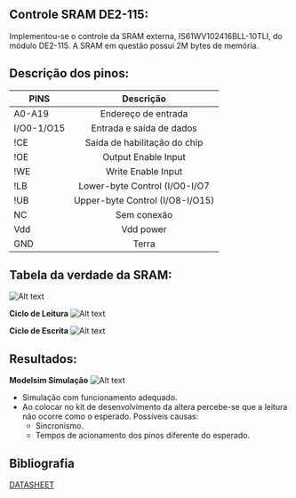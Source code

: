 ## Controle SRAM DE2-115:

Implementou-se o controle da SRAM externa, IS61WV102416BLL-10TLI, do módulo DE2-115. A SRAM em questão possui 2M bytes de memória.

## Descrição dos pinos:

| PINS          | Descrição                           |
| ------------- |:-----------------------------------:|
| A0-A19        | Endereço de entrada                 |
| I/O0-1/O15    | Entrada e saída de dados            |
| !CE           | Saída de habilitação do chip        |
| !OE           | Output Enable Input                 |
| !WE           | Write Enable Input                  |
| !LB           | Lower-byte Control (I/O0-I/O7       |
| !UB           | Upper-byte Control (I/O8-I/O15)     |
| NC            | Sem conexão                         |
| Vdd           | Vdd power                           |
| GND           | Terra                               |

## Tabela da verdade da SRAM:

![Alt text](https://github.com/marianegri/riscv-multicycle/peripherals/sram_controle_DE2_115/tabela_verdade.jpg)

**Ciclo de Leitura**
![Alt text](https://github.com/marianegri/riscv-multicycle/peripherals/sram_controle_DE2_115/leitura.jpg)

**Ciclo de Escrita**
![Alt text](https://github.com/marianegri/riscv-multicycle/peripherals/sram_controle_DE2_115/escrita.jpg)


## Resultados:
**Modelsim Simulação**
![Alt text](https://github.com/marianegri/riscv-multicycle/peripherals/sram_controle_DE2_115/modelsim.png)

* Simulação com funcionamento adequado.
* Ao colocar no kit de desenvolvimento da altera percebe-se que a leitura não ocorre como o esperado. Possíveis causas:
  * Sincronismo.
  * Tempos de acionamento dos pinos diferente do esperado.


## Bibliografia
[DATASHEET](https://br.mouser.com/datasheet/2/198/61WV102416ALL-258682.pdf)

